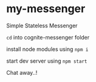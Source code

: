 # my-messenger
Simple Stateless Messenger


`cd` into cognite-messenger folder 

install node modules using `npm i` 

start dev server using `npm start` 


Chat away..!

